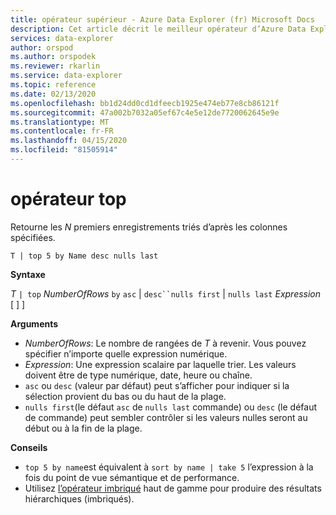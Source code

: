 ```yaml
---
title: opérateur supérieur - Azure Data Explorer (fr) Microsoft Docs
description: Cet article décrit le meilleur opérateur d’Azure Data Explorer.
services: data-explorer
author: orspod
ms.author: orspodek
ms.reviewer: rkarlin
ms.service: data-explorer
ms.topic: reference
ms.date: 02/13/2020
ms.openlocfilehash: bb1d24dd0cd1dfeecb1925e474eb77e8cb86121f
ms.sourcegitcommit: 47a002b7032a05ef67c4e5e12de7720062645e9e
ms.translationtype: MT
ms.contentlocale: fr-FR
ms.lasthandoff: 04/15/2020
ms.locfileid: "81505914"
---
```

# <a name="top-operator"></a>opérateur top

Retourne les *N* premiers enregistrements triés d’après les colonnes spécifiées.

```kusto
T | top 5 by Name desc nulls last
```

**Syntaxe**

*T* `| top` *NumberOfRows* `by` `asc` | `desc``nulls first` | `nulls last` *Expression* [ ] ]

**Arguments**

* *NumberOfRows*: Le nombre de rangées de *T* à revenir. Vous pouvez spécifier n’importe quelle expression numérique.
* *Expression*: Une expression scalaire par laquelle trier. Les valeurs doivent être de type numérique, date, heure ou chaîne.
* `asc` ou `desc` (valeur par défaut) peut s’afficher pour indiquer si la sélection provient du bas ou du haut de la plage.
* `nulls first`(le défaut `asc` de `nulls last` commande) ou `desc` (le défaut de commande) peut sembler contrôler si les valeurs nulles seront au début ou à la fin de la plage.


**Conseils**

* `top 5 by name`est équivalent à `sort by name | take 5` l’expression à la fois du point de vue sémantique et de performance.
* Utilisez [l’opérateur imbriqué](topnestedoperator.md) haut de gamme pour produire des résultats hiérarchiques (imbriqués).